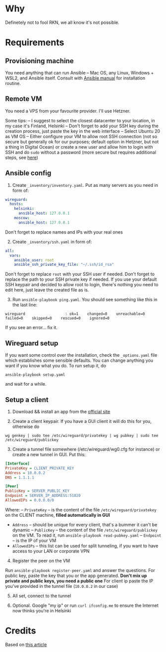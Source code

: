 # Why

Definetely not to fool RKN, we all know it's not possible.

# Requirements

## Provisioning machine

You need anything that can run Ansible – Mac OS, any Linux, Windows + WSL2, and Ansible itself. Consult with [Ansible manual](https://docs.ansible.com/ansible/latest/installation_guide/intro_installation.html) for installation routine.

## Remote VM

You need a VPS from your favourite provider. I'll use Hetzner.

Some tips: 
– I suggest to select the closest datacenter to your location, in my case it's Finland, Helsinki
– Don't forget to add your SSH key during the creation process, just paste the key in the web interface
– Select Ubuntu 20 as VM OS
– Either configure your VM to allow root SSH connection (not so secure but generally ok for our purposes; default option in Hetzner, but not a thing in Digital Ocean) or create a new user and allow him to login with SSH and do `sudo` without a password (more secure but requires additional steps, see [here](https://thucnc.medium.com/how-to-create-a-sudo-user-on-ubuntu-and-allow-ssh-login-20e28065d9ff))

## Ansible config

1. Create `_inventory/inventory.yaml`. Put as many servers as you need in form of:

```yaml
wireguard:
  hosts:
    helsinki:
      ansible_host: 127.0.0.1
    moscow:
      ansible_host: 127.0.0.1
```

Don't forget to replace names and IPs with your real ones

2. Create `_inventory/ssh.yaml` in form of:

```yaml
all:
  vars:
    ansible_user: root
    ansible_ssh_private_key_file: "~/.ssh/id_rsa"
```

Don't forget to replace `root` with your SSH user if needed. Don't forget to replace the path to your SSH private key if needed. If you use your default SSH keypair and decided to allow root to login, there's nothing you need to edit here, just leave the created file as is.

3. Run `ansible-playbook ping.yaml`. You should see something like this in the last line:

```
wireguard                  : ok=1    changed=0    unreachable=0    failed=0    skipped=0    rescued=0    ignored=0
```

If you see an error... fix it.

## Wireguard setup

If you want some control over the installation, check the `_options.yaml` file which establishes some sensible defaults. You can change anything you want if you know what you do. To run setup it, do

```
ansible-playbook setup.yaml
```

and wait for a while.

## Setup a client

1. Download && install an app from the [official site](https://www.wireguard.com/install/)

2. Create a client keypair. If you have a GUI client it will do this for you, otherwise do 

```
wg genkey | sudo tee /etc/wireguard/privatekey | wg pubkey | sudo tee /etc/wireguard/publickey
```

3. Create a tunnel file somewhere (/etc/wireguard/wg0.cfg for instance) or create a new tunnel in GUI. Put this:

```ini
[Interface]
PrivateKey = CLIENT_PRIVATE_KEY
Address = 10.0.0.2
DNS = 1.1.1.1

[Peer]
PublicKey = SERVER_PUBLIC_KEY
Endpoint = SERVER_IP_ADDRESS:51820
AllowedIPs = 0.0.0.0/0
```

Where:
– `PrivateKey` – is the content of the file `/etc/wireguard/privatekey` on the CLIENT machine, **filled automatically in GUI**
- `Address` – should be unique for every client, that's a bummer it can't be dynamic
– `PublicKey` – the content of the file `/etc/wireguard/publickey` on the VM. To read it, run `ansible-playbook read-pubkey.yaml`
– `Endpoint` – is the IP of your VM
- `AllowedIPs` – this list can be used for split tunneling, if you want to have access to your LAN or corporate VPN


4. Register the peer on the VM

Run `ansible-playbook register-peer.yaml` and answer the questions. 
For public key, paste the key that you or the app generated. **Don't mix up private and public keys, you need a public one**
For client ip paste the IP you've provided in the tunnel file (`10.0.0.2` in our case)

5. All set, connect to the tunnel

6. Optional. Google "my ip" or run `curl ifconfig.me` to ensure the Internet now thinks you're in Helsinki

# Credits

Based on [this article](https://linuxize.com/post/how-to-set-up-wireguard-vpn-on-ubuntu-20-04/)
